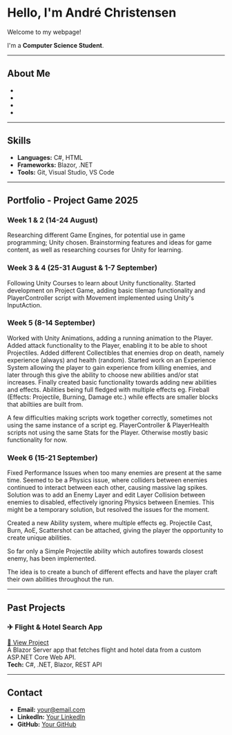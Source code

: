 # Hello, I'm André Christensen

Welcome to my webpage!

I'm a **Computer Science Student**.

---

## About Me
- 
- 
- 
- 

---

## Skills
- **Languages:** C#, HTML
- **Frameworks:** Blazor, .NET
- **Tools:** Git, Visual Studio, VS Code

---

## Portfolio - Project Game 2025
### Week 1 & 2 (14-24 August)
Researching different Game Engines, for potential use in game programming; Unity chosen. Brainstorming features and ideas for game content, as well as researching courses for Unity for learning.

### Week 3 & 4 (25-31 August & 1-7 September)
Following Unity Courses to learn about Unity functionality. Started development on Project Game, adding basic tilemap functionality and PlayerController script with Movement implemented using Unity's InputAction.

### Week 5 (8-14 September)
Worked with Unity Animations, adding a running animation to the Player. Added attack functionality to the Player, enabling it to be able to shoot Projectiles. Added different Collectibles that enemies drop on death, namely experience (always) and health (random).
Started work on an Experience System allowing the player to gain experience from killing enemies, and later through this give the ability to choose new abilities and/or stat increases. 
Finally created basic functionality towards adding new abilities and effects. Abilities being full fledged with multiple effects eg. Fireball (Effects: Projectile, Burning, Damage etc.) while effects are smaller blocks that abiltiies are built from.

A few difficulties making scripts work together correctly, sometimes not using the same instance of a script eg. PlayerController & PlayerHealth scripts not using the same Stats for the Player. Otherwise mostly basic functionality for now.

### Week 6 (15-21 September)
Fixed Performance Issues when too many enemies are present at the same time. Seemed to be a Physics issue, where colliders between enemies continued to interact between each other, causing massive lag spikes. 
Solution was to add an Enemy Layer and edit Layer Collision between enemies to disabled, effectively ignoring Physics between Enemies. This might be a temporary solution, but resolved the issues for the moment. 

Created a new Ability system, where multiple effects eg. Projectile Cast, Burn, AoE, Scattershot can be attached, giving the player the opportunity to create unique abilities. 

So far only a Simple Projectile ability which autofires towards closest enemy,
has been implemented. 

The idea is to create a bunch of different effects and have the player craft their own abilities throughout the run. 

---

## Past Projects
### ✈ Flight & Hotel Search App
[🔗 View Project](https://yourusername.github.io/flight-hotel-app)  
A Blazor Server app that fetches flight and hotel data from a custom ASP.NET Core Web API.  
**Tech:** C#, .NET, Blazor, REST API

---

## Contact
- **Email:** your@email.com
- **LinkedIn:** [Your LinkedIn](https://linkedin.com/in/yourusername)
- **GitHub:** [Your GitHub](https://github.com/yourusername)
